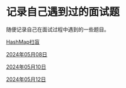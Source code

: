 # 记录自己遇到过的面试题

随便记录自己在面试过程中遇到的一些题目。

[HashMap扫盲](./HashMap扫盲.md)

[2024年05月08日](./2024年05月08日.md)

[2024年05月10日](./2024年05月10日.md)

[2024年05月12日](./2024年05月12日.md)